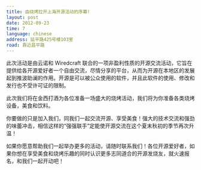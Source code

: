 ```yaml
---
title: 由烧烤拉开上海开源活动的序幕!
layout: post
date: 2012-09-23
time: 7
language: chinese
address: 延平路425号楼103室
road: 靠近昌平路
---
```


此次活动是由云诺和 Wiredcraft 联合的一项非盈利性质的开源交流活动，它旨在提供给各开源爱好者一个自由交流，尽情分享的平台，从而为开源在本地区的发展起到推波助澜的作用。开源是可以被公众使用的软件，并且此软件的使用、修改和发行也不受许可证的限制。

此次我们将在金西打酒为各位准备一场盛大的烧烤活动，我们将为你准备各类烧烤设备，美食和饮料。

你要做的只是加入我们，同我们一起交流开源、享受美食！强大的技术交流和强劲的味蕾冲击，相信这样的“强强联手”定能使开源交流在这个夏末秋初的季节再次升温！

如果你愿意帮助我们一起举办更多的活动，请随时联系我们！各位开源爱好者，如果你想在享受美食和烧烤乐趣的同时认识更多志同道合的开源发烧友，就火速报名，和我们一起开动吧！